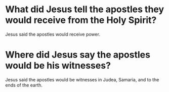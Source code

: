 # What did Jesus tell the apostles they would receive from the Holy Spirit?

Jesus said the apostles would receive power.

# Where did Jesus say the apostles would be his witnesses?

Jesus said the apostles would be witnesses in Judea, Samaria, and to the ends of the earth.
